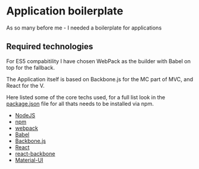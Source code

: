 # Application boilerplate
As so many before me - I needed a boilerplate for applications

## Required technologies
For ES5 compabitility I have chosen WebPack as the builder with Babel on top for the fallback.

The Application itself is based on Backbone.js for the MC part of MVC, and React for the V.

Here listed some of the core techs used, for a full list look in the [package.json](https://github.com/IgorSzyporyn/WebMapApp/blob/master/package.json) file for all thats needs to be installed via npm.

* [NodeJS](https://nodejs.org/en/)
* [npm](https://www.npmjs.com/)
* [webpack](https://webpack.github.io/)
* [Babel](https://babeljs.io/)
* [Backbone.js](http://backbonejs.org/)
* [React](https://facebook.github.io/react/)
* [react-backbone](https://github.com/jhudson8/react-backbone)
* [Material-UI](http://www.material-ui.com/#/)